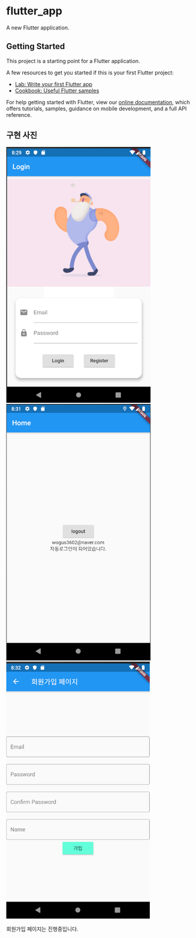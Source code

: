 # flutter_app

A new Flutter application.

## Getting Started

This project is a starting point for a Flutter application.

A few resources to get you started if this is your first Flutter project:

- [Lab: Write your first Flutter app](https://flutter.dev/docs/get-started/codelab)
- [Cookbook: Useful Flutter samples](https://flutter.dev/docs/cookbook)

For help getting started with Flutter, view our
[online documentation](https://flutter.dev/docs), which offers tutorials,
samples, guidance on mobile development, and a full API reference.



## 구현 사진

![Swagger](./picture/p1.png)
![Swagger](./picture/p2.png)
![Swagger](./picture/p3.png)


회원가입 페이지는 진행중입니다.